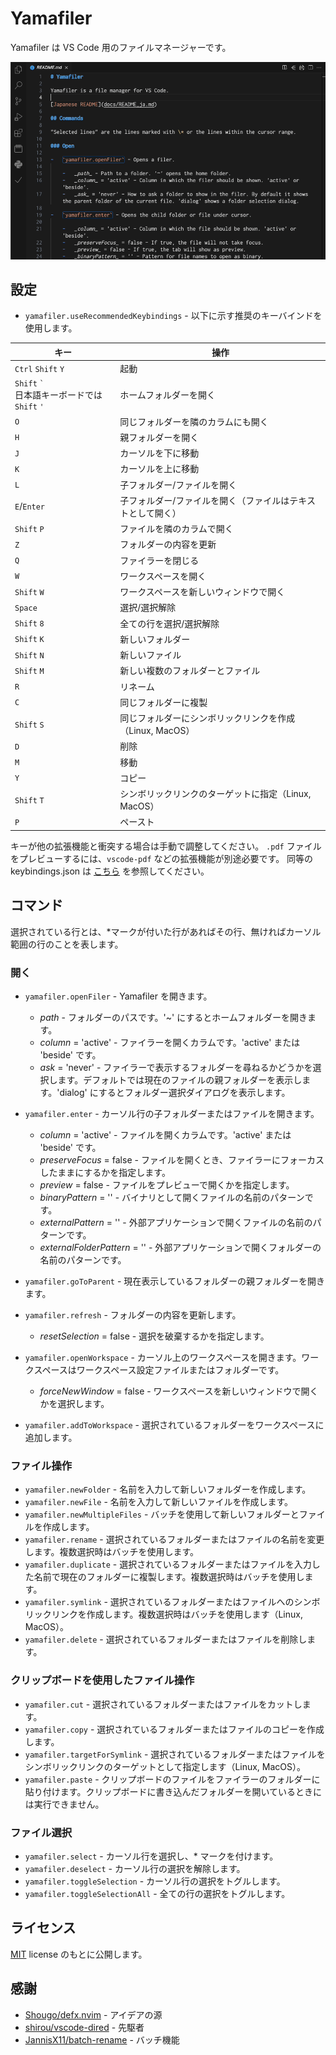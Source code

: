 # Yamafiler

Yamafiler は VS Code 用のファイルマネージャーです。

![demo](../images/demo.gif)

## 設定

-   `yamafiler.useRecommendedKeybindings` - 以下に示す推奨のキーバインドを使用します。

| キー                                                 | 操作                                                        |
| ---------------------------------------------------- | ----------------------------------------------------------- |
| `Ctrl` `Shift` `Y`                                   | 起動                                                        |
| `Shift` `` ` `` <br>日本語キーボードでは `Shift` `'` | ホームフォルダーを開く                                      |
| `O`                                                  | 同じフォルダーを隣のカラムにも開く                          |
| `H`                                                  | 親フォルダーを開く                                          |
| `J`                                                  | カーソルを下に移動                                          |
| `K`                                                  | カーソルを上に移動                                          |
| `L`                                                  | 子フォルダー/ファイルを開く                                 |
| `E`/`Enter`                                          | 子フォルダー/ファイルを開く（ファイルはテキストとして開く） |
| `Shift` `P`                                          | ファイルを隣のカラムで開く                                  |
| `Z`                                                  | フォルダーの内容を更新                                      |
| `Q`                                                  | ファイラーを閉じる                                          |
| `W`                                                  | ワークスペースを開く                                        |
| `Shift` `W`                                          | ワークスペースを新しいウィンドウで開く                      |
| `Space`                                              | 選択/選択解除                                               |
| `Shift` `8`                                          | 全ての行を選択/選択解除                                     |
| `Shift` `K`                                          | 新しいフォルダー                                            |
| `Shift` `N`                                          | 新しいファイル                                              |
| `Shift` `M`                                          | 新しい複数のフォルダーとファイル                            |
| `R`                                                  | リネーム                                                    |
| `C`                                                  | 同じフォルダーに複製                                        |
| `Shift` `S`                                          | 同じフォルダーにシンボリックリンクを作成（Linux, MacOS）    |
| `D`                                                  | 削除                                                        |
| `M`                                                  | 移動                                                        |
| `Y`                                                  | コピー                                                      |
| `Shift` `T`                                          | シンボリックリンクのターゲットに指定（Linux, MacOS）        |
| `P`                                                  | ペースト                                                    |

キーが他の拡張機能と衝突する場合は手動で調整してください。
`.pdf` ファイルをプレビューするには、`vscode-pdf` などの拡張機能が別途必要です。
同等の keybindings.json は [こちら](keybindings.json) を参照してください。

## コマンド

選択されている行とは、\*マークが付いた行があればその行、無ければカーソル範囲の行のことを表します。

### 開く

-   `yamafiler.openFiler` - Yamafiler を開きます。

    -   _path_ - フォルダーのパスです。'~' にするとホームフォルダーを開きます。
    -   _column_ = 'active' - ファイラーを開くカラムです。'active' または 'beside' です。
    -   _ask_ = 'never' - ファイラーで表示するフォルダーを尋ねるかどうかを選択します。デフォルトでは現在のファイルの親フォルダーを表示します。'dialog' にするとフォルダー選択ダイアログを表示します。

-   `yamafiler.enter` - カーソル行の子フォルダーまたはファイルを開きます。

    -   _column_ = 'active' - ファイルを開くカラムです。'active' または 'beside' です。
    -   _preserveFocus_ = false - ファイルを開くとき、ファイラーにフォーカスしたままにするかを指定します。
    -   _preview_ = false - ファイルをプレビューで開くかを指定します。
    -   _binaryPattern_ = '' - バイナリとして開くファイルの名前のパターンです。
    -   _externalPattern_ = '' - 外部アプリケーションで開くファイルの名前のパターンです。
    -   _externalFolderPattern_ = '' - 外部アプリケーションで開くフォルダーの名前のパターンです。

-   `yamafiler.goToParent` - 現在表示しているフォルダーの親フォルダーを開きます。
-   `yamafiler.refresh` - フォルダーの内容を更新します。
    -   _resetSelection_ = false - 選択を破棄するかを指定します。
-   `yamafiler.openWorkspace` - カーソル上のワークスペースを開きます。ワークスペースはワークスペース設定ファイルまたはフォルダーです。
    -   _forceNewWindow_ = false - ワークスペースを新しいウィンドウで開くかを選択します。
-   `yamafiler.addToWorkspace` - 選択されているフォルダーをワークスペースに追加します。

### ファイル操作

-   `yamafiler.newFolder` - 名前を入力して新しいフォルダーを作成します。
-   `yamafiler.newFile` - 名前を入力して新しいファイルを作成します。
-   `yamafiler.newMultipleFiles` - バッチを使用して新しいフォルダーとファイルを作成します。
-   `yamafiler.rename` - 選択されているフォルダーまたはファイルの名前を変更します。複数選択時はバッチを使用します。
-   `yamafiler.duplicate` - 選択されているフォルダーまたはファイルを入力した名前で現在のフォルダーに複製します。複数選択時はバッチを使用します。
-   `yamafiler.symlink` - 選択されているフォルダーまたはファイルへのシンボリックリンクを作成します。複数選択時はバッチを使用します（Linux, MacOS）。
-   `yamafiler.delete` - 選択されているフォルダーまたはファイルを削除します。

### クリップボードを使用したファイル操作

-   `yamafiler.cut` - 選択されているフォルダーまたはファイルをカットします。
-   `yamafiler.copy` - 選択されているフォルダーまたはファイルのコピーを作成します。
-   `yamafiler.targetForSymlink` - 選択されているフォルダーまたはファイルをシンボリックリンクのターゲットとして指定します（Linux, MacOS）。
-   `yamafiler.paste` - クリップボードのファイルをファイラーのフォルダーに貼り付けます。クリップボードに書き込んだフォルダーを開いているときには実行できません。

### ファイル選択

-   `yamafiler.select` - カーソル行を選択し、\* マークを付けます。
-   `yamafiler.deselect` - カーソル行の選択を解除します。
-   `yamafiler.toggleSelection` - カーソル行の選択をトグルします。
-   `yamafiler.toggleSelectionAll` - 全ての行の選択をトグルします。

## ライセンス

[MIT](../LICENSE) license のもとに公開します。

## 感謝

-   [Shougo/defx.nvim](https://github.com/Shougo/defx.nvim) - アイデアの源
-   [shirou/vscode-dired](https://github.com/shirou/vscode-dired) - 先駆者
-   [JannisX11/batch-rename](https://github.com/JannisX11/batch-rename) - バッチ機能
